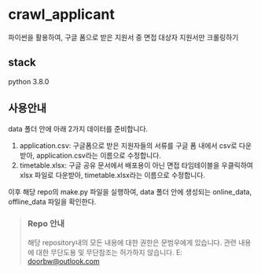 # crawl_applicant
파이썬을 활용하여, 구글 폼으로 받은 지원서 중 면접 대상자 지원서만 크롤링하기

## stack
python 3.8.0


## 사용안내
data 폴더 안에 아래 2가지 데이터를 준비합니다.
1. application.csv: 구글폼으로 받은 지원자들의 서류를 구글 폼 내에서 csv로 다운받아, application.csv라는 이름으로 수정합니다.
2. timetable.xlsx: 구글 공유 문서에서 배포용이 아닌 면접 타임테이블을 우클릭하여 xlsx 파일로 다운받아, timetable.xlsx라는 이름으로 수정합니다.

이후 해당 repo의 make.py 파일을 실행하여, data 폴더 안에 생성되는 online_data, offline_data 파일을 확인한다.


> ### Repo 안내
> 해당 repository내의 모든 내용에 대한 권한은 문범우에게 있습니다.
> 관련 내용에 대한 무단도용 및 무단참조는 허가하지 않습니다.
> E: doorbw@outlook.com